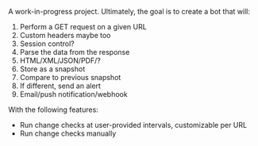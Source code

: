 A work-in-progress project. Ultimately, the goal is to create a bot that will:

1. Perform a GET request on a given URL
  1. Custom headers maybe too
  1. Session control?
1. Parse the data from the response
  1. HTML/XML/JSON/PDF/?
1. Store as a snapshot
1. Compare to previous snapshot
1. If different, send an alert
  1. Email/push notification/webhook

With the following features:

* Run change checks at user-provided intervals, customizable per URL
* Run change checks manually
